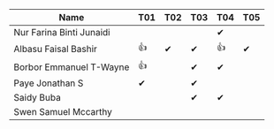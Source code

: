 |Name                              |T01 |T02 |T03 |T04 |T05 |
|----------------------------------|----|----|----|----|----|
|Nur Farina Binti Junaidi          |    |    |    | ✔ |   |
|Albasu Faisal Bashir              | 👍 | ✔ | ✔  | 👍 | ✔ |
|Borbor Emmanuel T-Wayne           | 👍 |    | ✔  | ✔  |   |
|Paye Jonathan S                   | ✔  |    | ✔ |    |   |
|Saidy Buba                        |    |    | ✔ |  ✔ |   |
|Swen Samuel Mccarthy              |    |    |    |    |   |
